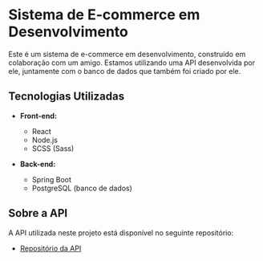 # Sistema de E-commerce em Desenvolvimento

Este é um sistema de e-commerce em desenvolvimento, construído em colaboração com um amigo. Estamos utilizando uma API desenvolvida por ele, juntamente com o banco de dados que também foi criado por ele.

## Tecnologias Utilizadas

- **Front-end:**
  - React
  - Node.js
  - SCSS (Sass)

- **Back-end:**
  - Spring Boot
  - PostgreSQL (banco de dados)

## Sobre a API

A API utilizada neste projeto está disponível no seguinte repositório:

- [Repositório da API](https://github.com/Domiuau/testeapiuaustora)
